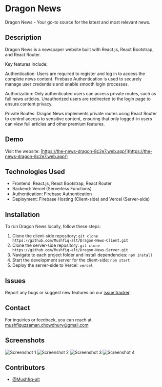 

# Dragon News

Dragon News - Your go-to source for the latest and most relevant news.

## Description

Dragon News is a newspaper website built with React.js, React Bootstrap, and React Router. 

Key features include:

Authentication: Users are required to register and log in to access the complete news content. Firebase Authentication is used to securely manage user credentials and enable smooth login processes.

Authorization: Only authenticated users can access private routes, such as full news articles. Unauthorized users are redirected to the login page to ensure content privacy.

Private Routes: Dragon News implements private routes using React Router to control access to sensitive content, ensuring that only logged-in users can view full articles and other premium features.

## Demo

Visit the website: [https://the-news-dragon-8c2e7.web.app/](https://the-news-dragon-8c2e7.web.app/)

## Technologies Used

- Frontend: React.js, React Bootstrap, React Router
- Backend: Vercel (Serverless Functions)
- Authentication: Firebase Authentication
- Deployment: Firebase Hosting (Client-side) and Vercel (Server-side)

## Installation

To run Dragon News locally, follow these steps:

1. Clone the client-side repository: `git clone https://github.com/Mushfiq-alt/Dragon-News-Client.git`
2. Clone the server-side repository: `git clone https://github.com/Mushfiq-alt/Dragon-News-Server.git`
3. Navigate to each project folder and install dependencies: `npm install`
4. Start the development server for the client-side: `npm start`
5. Deploy the server-side to Vercel: `vercel`



## Issues

Report any bugs or suggest new features on our [issue tracker](https://github.com/Mushfiq-alt/Dragon-News-Client/issues).


## Contact

For inquiries or feedback, you can reach at mushfiquzzaman.chowdhury@gmail.com


## Screenshots

![Screenshot 1](https://i.ibb.co/YXqqTrz/sc1.png)  ![Screenshot 2](https://i.ibb.co/MpPP8xV/sc2.png) ![Screenshot 3](https://i.ibb.co/tznQF4d/sc3.png)
![Screenshot 4](https://i.ibb.co/5v8Yv5Q/sc4.png)

## Contributors

- [@Mushfiq-alt](https://github.com/Mushfiq-alt)
